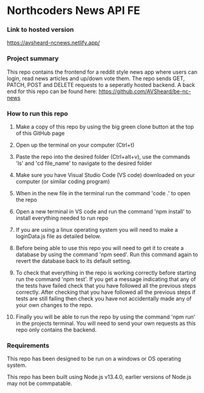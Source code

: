 # Northcoders News API FE

### Link to hosted version

https://avsheard-ncnews.netlify.app/

### Project summary

This repo contains the frontend for a reddit style news app where users can login, read news articles and up/down vote them. The repo sends GET, PATCH, POST and DELETE requests to a seperatly hosted backend. A back end for this repo can be found here: https://github.com/AVSheard/be-nc-news

### How to run this repo

1. Make a copy of this repo by using the big green clone button at the top of this GitHub page

2. Open up the terminal on your computer (Ctrl+t)

3. Paste the repo into the desired folder (Ctrl+alt+v), use the commands 'ls' and 'cd file_name' to navigate to the desired folder 

4. Make sure you have Visual Studio Code (VS code) downloaded on your computer (or similar coding program)

5. When in the new file in the terminal run the command 'code .' to open the repo

6. Open a new terminal in VS code and run the command 'npm install' to install everything needed to run repo

7. If you are using a linux operating system you will need to make a loginData.js file as detailed below. 

8. Before being able to use this repo you will need to get it to create a database by using the command 'npm seed'. Run this command again to revert the database back to its default setting. 

9. To check that everything in the repo is working correctly before starting run the command 'npm test'. If you get a message indicating that any of the tests have failed check that you have followed all the previous steps correctly. After checking that you have followed all the previous steps if tests are still failing then check you have not accidentally made any of your own changes to the repo.

10. Finally you will be able to run the repo by using the command 'npm run' in the projects terminal. You will need to send your own requests as this repo only contains the backend.

### Requirements

This repo has been designed to be run on a windows or OS operating system. 

This repo has been built using Node.js v13.4.0, earlier versions of Node.js may not be commpatable.
